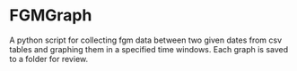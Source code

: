 # FGMGraph
A python script for collecting fgm data between two given dates from csv tables and graphing them in a specified time windows. Each graph is saved to a folder for review.
